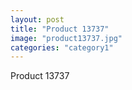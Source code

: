 ```yaml
---
layout: post
title: "Product 13737"
image: "product13737.jpg"
categories: "category1"
---
```

Product 13737
